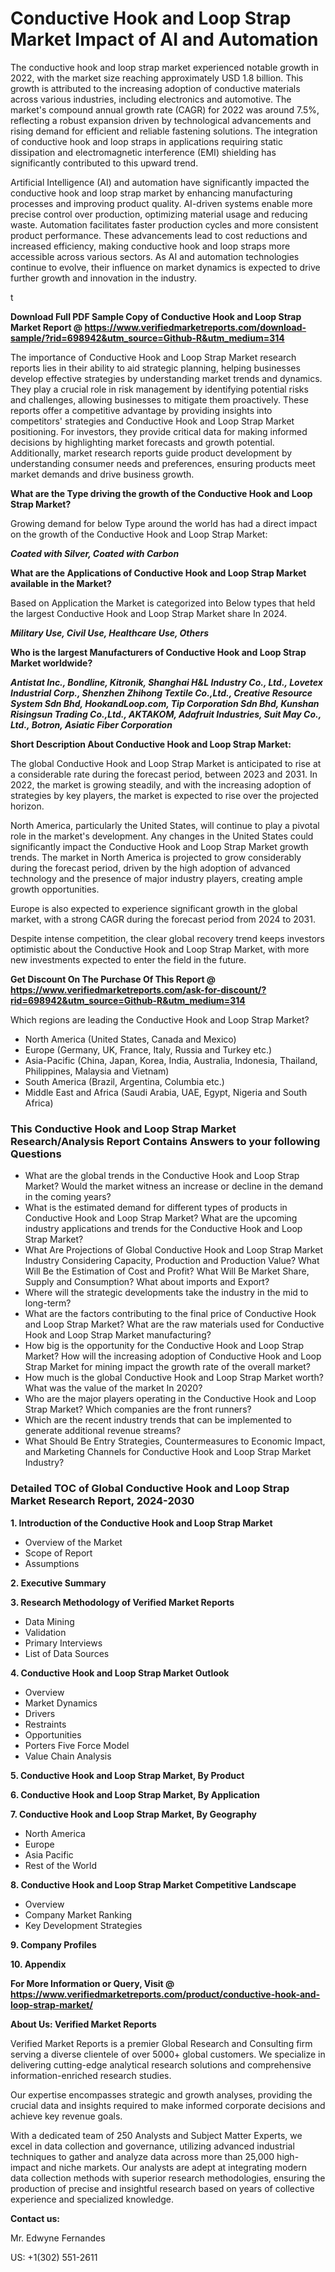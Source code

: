 <meta name="title" content="Global Conductive Hook and Loop Strap Market Impact of AI and Automation"><meta name="description" content="The conductive hook and loop strap market experienced notable growth in 2022, with the market size reaching approximately USD 1.8 billion. This growth is attributed to"><meta name="title" content="Conductive Hook and Loop Strap Market Size, Share, Scope, Trends, Growth, Opportunities, Analysis, Forecast"><h1>Conductive Hook and Loop Strap Market Impact of AI and Automation</h1><p>The conductive hook and loop strap market experienced notable growth in 2022, with the market size reaching approximately USD 1.8 billion. This growth is attributed to the increasing adoption of conductive materials across various industries, including electronics and automotive. The market's compound annual growth rate (CAGR) for 2022 was around 7.5%, reflecting a robust expansion driven by technological advancements and rising demand for efficient and reliable fastening solutions. The integration of conductive hook and loop straps in applications requiring static dissipation and electromagnetic interference (EMI) shielding has significantly contributed to this upward trend.</p><p>Artificial Intelligence (AI) and automation have significantly impacted the conductive hook and loop strap market by enhancing manufacturing processes and improving product quality. AI-driven systems enable more precise control over production, optimizing material usage and reducing waste. Automation facilitates faster production cycles and more consistent product performance. These advancements lead to cost reductions and increased efficiency, making conductive hook and loop straps more accessible across various sectors. As AI and automation technologies continue to evolve, their influence on market dynamics is expected to drive further growth and innovation in the industry.</p>t</p><p id="" class=""><strong>Download Full PDF Sample Copy of Conductive Hook and Loop Strap Market Report @ <a href="https://www.verifiedmarketreports.com/download-sample/?rid=698942&utm_source=Github-R&utm_medium=314" target="_blank">https://www.verifiedmarketreports.com/download-sample/?rid=698942&utm_source=Github-R&utm_medium=314</a></strong></p><p>The importance of&nbsp;Conductive Hook and Loop Strap Market research reports lies in their ability to aid strategic planning, helping businesses develop effective strategies by understanding market trends and dynamics. They play a crucial role in risk management by identifying potential risks and challenges, allowing businesses to mitigate them proactively. These reports offer a competitive advantage by providing insights into competitors' strategies and Conductive Hook and Loop Strap Market positioning. For investors, they provide critical data for making informed decisions by highlighting market forecasts and growth potential. Additionally, market research reports guide product development by understanding consumer needs and preferences, ensuring products meet market demands and drive business growth.</p><p><strong>What are the&nbsp;Type driving the growth of the Conductive Hook and Loop Strap Market?</strong></p><p id="" class="">Growing demand for below Type around the world has had a direct impact on the growth of the Conductive Hook and Loop Strap Market:</p><em><strong>Coated with Silver, Coated with Carbon</strong></em></p><strong>What are the&nbsp;Applications&nbsp;of Conductive Hook and Loop Strap Market available in the Market?</strong></p><p id="" class="">Based on Application the Market is categorized into Below types that held the largest Conductive Hook and Loop Strap Market share In 2024.</p><em><strong>Military Use, Civil Use, Healthcare Use, Others</strong></em></p><strong>Who is the largest Manufacturers of Conductive Hook and Loop Strap Market worldwide?</strong></p><p><em><strong>Antistat Inc., Bondline, Kitronik, Shanghai H&L Industry Co., Ltd., Lovetex Industrial Corp., Shenzhen Zhihong Textile Co.,Ltd., Creative Resource System Sdn Bhd, HookandLoop.com, Tip Corporation Sdn Bhd, Kunshan Risingsun Trading Co.,Ltd., AKTAKOM, Adafruit Industries, Suit May Co., Ltd., Botron, Asiatic Fiber Corporation</strong></em></p><p id="" class=""><strong>Short Description About Conductive Hook and Loop Strap Market:</strong></p><p>The global Conductive Hook and Loop Strap Market is anticipated to rise at a considerable rate during the forecast period, between 2023 and 2031. In 2022, the market is growing steadily, and with the increasing adoption of strategies by key players, the market is expected to rise over the projected horizon.</p><p>North America, particularly the United States, will continue to play a pivotal role in the market's development. Any changes in the United States could significantly impact the Conductive Hook and Loop Strap Market growth trends. The market in North America is projected to grow considerably during the forecast period, driven by the high adoption of advanced technology and the presence of major industry players, creating ample growth opportunities.</p><p>Europe is also expected to experience significant growth in the global market, with a strong CAGR during the forecast period from 2024 to 2031.</p><p>Despite intense competition, the clear global recovery trend keeps investors optimistic about the Conductive Hook and Loop Strap Market, with more new investments expected to enter the field in the future.</p><p id="" class=""><strong>Get Discount On The Purchase Of This Report @ <a href="https://www.verifiedmarketreports.com/ask-for-discount/?rid=698942&utm_source=Github-R&utm_medium=314" target="_blank">https://www.verifiedmarketreports.com/ask-for-discount/?rid=698942&utm_source=Github-R&utm_medium=314</a></strong></p>Which regions are leading the Conductive Hook and Loop Strap Market?</p><ul><li>North America (United States, Canada and Mexico)</li><li>Europe (Germany, UK, France, Italy, Russia and Turkey etc.)</li><li>Asia-Pacific (China, Japan, Korea, India, Australia, Indonesia, Thailand, Philippines, Malaysia and Vietnam)</li><li>South America (Brazil, Argentina, Columbia etc.)</li><li>Middle East and Africa (Saudi Arabia, UAE, Egypt, Nigeria and South Africa)</li></ul><h3 id="" class="">This Conductive Hook and Loop Strap Market Research/Analysis Report Contains Answers to your following Questions</h3><ul><li>What are the global trends in the Conductive Hook and Loop Strap Market? Would the market witness an increase or decline in the demand in the coming years?</li><li>What is the estimated demand for different types of products in Conductive Hook and Loop Strap Market? What are the upcoming industry applications and trends for the Conductive Hook and Loop Strap Market?</li><li>What Are Projections of Global Conductive Hook and Loop Strap Market Industry Considering Capacity, Production and Production Value? What Will Be the Estimation of Cost and Profit? What Will Be Market Share, Supply and Consumption? What about imports and Export?</li><li>Where will the strategic developments take the industry in the mid to long-term?</li><li>What are the factors contributing to the final price of Conductive Hook and Loop Strap Market? What are the raw materials used for Conductive Hook and Loop Strap Market manufacturing?</li><li>How big is the opportunity for the Conductive Hook and Loop Strap Market? How will the increasing adoption of Conductive Hook and Loop Strap Market for mining impact the growth rate of the overall market?</li><li>How much is the global Conductive Hook and Loop Strap Market worth? What was the value of the market In 2020?</li><li>Who are the major players operating in the Conductive Hook and Loop Strap Market? Which companies are the front runners?</li><li>Which are the recent industry trends that can be implemented to generate additional revenue streams?</li><li>What Should Be Entry Strategies, Countermeasures to Economic Impact, and Marketing Channels for Conductive Hook and Loop Strap Market Industry?</li></ul><h3 id="" class="">Detailed TOC of Global Conductive Hook and Loop Strap Market Research Report, 2024-2030</h3><p id="" class=""><strong>1. Introduction of the Conductive Hook and Loop Strap Market</strong></p><ul><li>Overview of the Market</li><li>Scope of Report</li><li>Assumptions</li></ul><p id="" class=""><strong>2. Executive Summary</strong></p><p id="" class=""><strong>3. Research Methodology of Verified Market Reports</strong></p><ul><li>Data Mining</li><li>Validation</li><li>Primary Interviews</li><li>List of Data Sources</li></ul><p id="" class=""><strong>4. Conductive Hook and Loop Strap Market Outlook</strong></p><ul><li>Overview</li><li>Market Dynamics</li><li>Drivers</li><li>Restraints</li><li>Opportunities</li><li>Porters Five Force Model</li><li>Value Chain Analysis</li></ul><p id="" class=""><strong>5. Conductive Hook and Loop Strap Market, By Product</strong></p><p id="" class=""><strong>6. Conductive Hook and Loop Strap Market, By Application</strong></p><p id="" class=""><strong>7. Conductive Hook and Loop Strap Market, By Geography</strong></p><ul><li>North America</li><li>Europe</li><li>Asia Pacific</li><li>Rest of the World</li></ul><p id="" class=""><strong>8. Conductive Hook and Loop Strap Market Competitive Landscape</strong></p><ul><li>Overview</li><li>Company Market Ranking</li><li>Key Development Strategies</li></ul><p id="" class=""><strong>9. Company Profiles</strong></p><p id="" class=""><strong>10. Appendix</strong></p><p id="" class=""><strong>For More Information or Query, Visit @ <a href="https://www.verifiedmarketreports.com/product/conductive-hook-and-loop-strap-market/" target="_blank">https://www.verifiedmarketreports.com/product/conductive-hook-and-loop-strap-market/</a></strong></p><p id="" class=""><strong>About Us: Verified Market Reports</strong></p><p id="" class="">Verified Market Reports is a premier Global Research and Consulting firm serving a diverse clientele of over 5000+ global customers. We specialize in delivering cutting-edge analytical research solutions and comprehensive information-enriched research studies.</p><p id="" class="">Our expertise encompasses strategic and growth analyses, providing the crucial data and insights required to make informed corporate decisions and achieve key revenue goals.</p><p id="" class="">With a dedicated team of 250 Analysts and Subject Matter Experts, we excel in data collection and governance, utilizing advanced industrial techniques to gather and analyze data across more than 25,000 high-impact and niche markets. Our analysts are adept at integrating modern data collection methods with superior research methodologies, ensuring the production of precise and insightful research based on years of collective experience and specialized knowledge.</p><p id="" class=""><strong>Contact us:</strong></p><p id="" class="">Mr. Edwyne Fernandes</p><p id="" class="">US: +1(302) 551-2611</p>